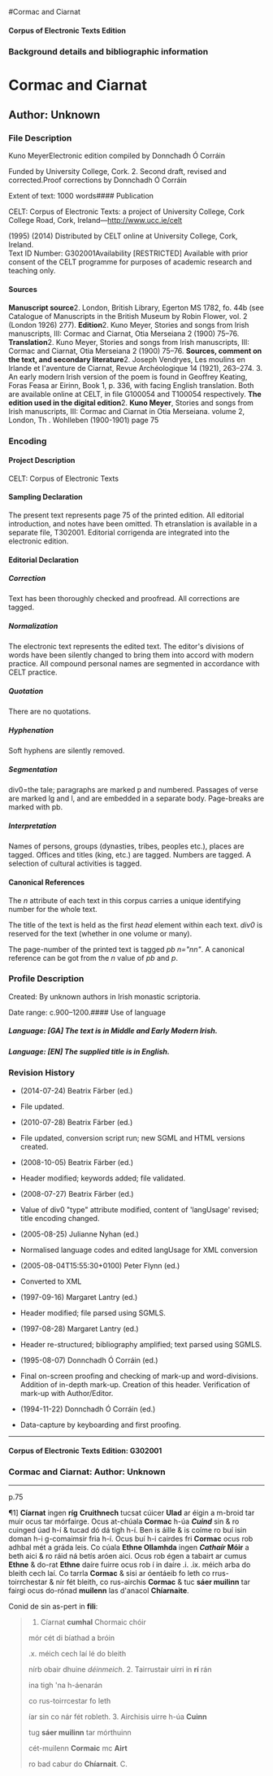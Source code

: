 

#Cormac and Ciarnat


<!-- // 
 function footNote(link) {
 openpopup = window.open(link,"openpopup","width=512,height=128,left=256,top=256,resizable=no,scrollbars=1,menubar=1,statusbar=0,toolbar=0");
}
// -->



#### Corpus of Electronic Texts Edition


### Background details and bibliographic information


Cormac and Ciarnat
==================


Author: Unknown
---------------


### File Description

Kuno MeyerElectronic edition compiled by Donnchadh Ó Corráin

Funded by University College, Cork. 2. Second draft, revised and corrected.Proof corrections by Donnchadh Ó Corráin

Extent of text: 1000 words#### Publication


CELT: Corpus of Electronic Texts: a project of University College, Cork  
College Road, Cork, Ireland—http://www.ucc.ie/celt

 (1995) (2014) Distributed by CELT online at University College, Cork, Ireland.  
Text ID Number: G302001Availability [RESTRICTED] 
Available with prior consent of the CELT programme for purposes of academic research and teaching only.


#### Sources


**Manuscript source**2. London, British Library, Egerton MS 1782, fo. 44b (see Catalogue of Manuscripts in the British Museum by Robin Flower, vol. 2 (London 1926) 277).
**Edition**2. Kuno Meyer, Stories and songs from Irish manuscripts, III: Cormac and Ciarnat, Otia Merseiana 2 (1900) 75–76.
**Translation**2. Kuno Meyer, Stories and songs from Irish manuscripts, III: Cormac and Ciarnat, Otia Merseiana 2 (1900) 75–76.
**Sources, comment on the text, and secondary literature**2. Joseph Vendryes, Les moulins en Irlande et l'aventure de Ciarnat, Revue Archéologique 14 (1921), 263–274.
3. An early modern Irish version of the poem is found in Geoffrey Keating, Foras Feasa ar Eirinn, Book 1, p. 336, with facing English translation. Both are available online at CELT, in file G100054 and T100054 respectively.
**The edition used in the digital edition**2. **Kuno Meyer**, Stories and songs from Irish manuscripts, III: Cormac and Ciarnat in Otia Merseiana. volume 2, London, Th . Wohlleben (1900-1901) page 75

### Encoding


#### Project Description


CELT: Corpus of Electronic Texts


#### Sampling Declaration


The present text represents page 75 of the printed edition. All editorial introduction, and notes have been omitted. Th etranslation is available in a separate file, T302001. Editorial corrigenda are integrated into the electronic edition.


#### Editorial Declaration


##### Correction


Text has been thoroughly checked and proofread. All corrections are tagged.


##### Normalization


The electronic text represents the edited text. The editor's divisions of words have been silently changed to bring them into accord with modern practice. All compound personal names are segmented in accordance with CELT practice.


##### Quotation


There are no quotations.


##### Hyphenation


Soft hyphens are silently removed.


##### Segmentation


div0=the tale; paragraphs are marked p and numbered. Passages of verse are marked lg and l, and are embedded in a separate body. Page-breaks are marked with pb.


##### Interpretation


Names of persons, groups (dynasties, tribes, peoples etc.), places are tagged. Offices and titles (king, etc.) are tagged. Numbers are tagged. A selection of cultural activities is tagged.


#### Canonical References


The *n* attribute of each text in this corpus carries a unique identifying number for the whole text.


The title of the text is held as the first *head* element within each text. *div0* is reserved for the text (whether in one volume or many).


The page-number of the printed text is tagged *pb n="nn"*. A canonical reference can be got from the *n* value of *pb* and *p*.


### Profile Description


Created: By unknown authors in Irish monastic scriptoria.

 Date range: c.900–1200.#### Use of language


##### Language: [GA] The text is in Middle and Early Modern Irish.


##### Language: [EN] The supplied title is in English.


### Revision History


* (2014-07-24) Beatrix Färber (ed.)

* File updated.
* (2010-07-28) Beatrix Färber (ed.)

* File updated, conversion script run; new SGML and HTML versions created.
* (2008-10-05) Beatrix Färber (ed.)

* Header modified; keywords added; file validated.
* (2008-07-27) Beatrix Färber (ed.)

* Value of div0 "type" attribute modified, content of 'langUsage' revised; title encoding changed.
* (2005-08-25) Julianne Nyhan (ed.)

* Normalised language codes and edited langUsage for XML conversion
* (2005-08-04T15:55:30+0100) Peter Flynn (ed.)

* Converted to XML
* (1997-09-16) Margaret Lantry (ed.)

* Header modified; file parsed using SGMLS.
* (1997-08-28) Margaret Lantry (ed.)

* Header re-structured; bibliography amplified; text parsed using SGMLS.
* (1995-08-07) Donnchadh Ó Corráin (ed.)

* Final on-screen proofing and checking of mark-up and word-divisions. Addition of in-depth mark-up. Creation of this header. Verification of mark-up with Author/Editor.
* (1994-11-22) Donnchadh Ó Corráin (ed.)

* Data-capture by keyboarding and first proofing.




---


#### Corpus of Electronic Texts Edition: G302001


### Cormac and Ciarnat: Author: Unknown




---

p.75


¶1] **Cíarnat** ingen **ríg** **Cruithnech** tucsat cúicer **Ulad** ar éigin a m-broid tar muir ocus tar mórfairge. Ocus at-chúala **Cormac** h-úa ***Cuind*** sin & ro cuinged úad h-í & tucad dó dá tigh h-í. Ben is áille & is coíme ro buí isin doman h-i g-comaimsir fria h-í. Ocus buí h-i cairdes fri **Cormac** ocus rob adhbal mét a gráda leis. Co cúala **Ethne Ollamhda** ingen ***Cathaír* Móir** a beth aici & ro ráid ná betís aróen aici. Ocus rob égen a tabairt ar cumus **Ethne** & do-rat **Ethne** daíre fuirre ocus rob í in daíre .i. .ix. méich arba do bleith cech laí. Co tarrla **Cormac** & sisi ar óentáeib fo leth co rrus-toirrchestar & nír fét bleith, co rus-airchis **Cormac** & tuc **sáer muilinn** tar fairgi ocus do-rónad **muilenn** las d'anacol **Chíarnaite**.


Conid de sin as-pert in **fili**:


> 1. Cíarnat **cumhal** Chormaic chóir
>   
> mór cét di bíathad a bróin
>   
> .x. méich cech laí lé do bleith
>   
> nírb obair dhuine *déinmeich*.
> 2. Tairrustair uirri in **rí** rán
>   
> ina tigh 'na h-áenarán
>   
> co rus-toirrcestar fo leth
>   
> íar sin co nár fét robleth.
> 3. Airchisis uirre h-úa **Cuinn**
>   
> tug **sáer muilinn** tar mórthuinn
>   
> cét-muilenn **Cormaic** mc **Airt**
>   
> ro bad cabur do **Chíarnait**. C.
> 














